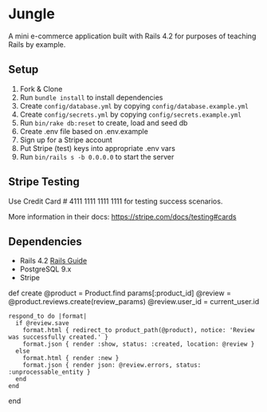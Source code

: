 # Jungle

A mini e-commerce application built with Rails 4.2 for purposes of teaching Rails by example.


## Setup

1. Fork & Clone
2. Run `bundle install` to install dependencies
3. Create `config/database.yml` by copying `config/database.example.yml`
4. Create `config/secrets.yml` by copying `config/secrets.example.yml`
5. Run `bin/rake db:reset` to create, load and seed db
6. Create .env file based on .env.example
7. Sign up for a Stripe account
8. Put Stripe (test) keys into appropriate .env vars
9. Run `bin/rails s -b 0.0.0.0` to start the server

## Stripe Testing

Use Credit Card # 4111 1111 1111 1111 for testing success scenarios.

More information in their docs: <https://stripe.com/docs/testing#cards>

## Dependencies

* Rails 4.2 [Rails Guide](http://guides.rubyonrails.org/v4.2/)
* PostgreSQL 9.x
* Stripe


def create
    @product = Product.find params[:product_id]
    @review = @product.reviews.create(review_params)
    @review.user_id = current_user.id

    respond_to do |format|
      if @review.save
        format.html { redirect_to product_path(@product), notice: 'Review was successfully created.' }
        format.json { render :show, status: :created, location: @review }
      else
        format.html { render :new }
        format.json { render json: @review.errors, status: :unprocessable_entity }
      end
    end
  end